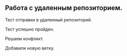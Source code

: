 ## Работа с удаленным репозиторием.

Тест отправки в удаленный репозиторий.

Тест успешно пройден.

Решаем конфликт.

Добавили новую ветку.